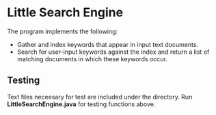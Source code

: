 # Little Search Engine
The program implements the following: 
* Gather and index keywords that appear in input text documents. 
* Search for user-input keywords against the index and return a list of matching documents in which these keywords occur.
## Testing
Text files neceesary for test are included under the directory. Run **LittleSearchEngine.java** for testing functions above. 
